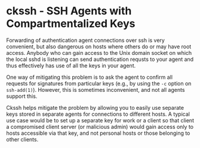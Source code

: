 ckssh - SSH Agents with Compartmentalized Keys
==============================================

Forwarding of authentication agent connections over ssh is very
convenient, but also dangerous on hosts where others do or may have root
access. Anybody who can gain access to the Unix domain socket on which
the local sshd is listening can send authentication requsts to your
agent and thus effectively has use of all the keys in your agent.

One way of mitigating this problem is to ask the agent to confirm all
requests for signatures from particular keys (e.g., by using the `-c`
option on `ssh-add(1)`). However, this is sometimes inconvenient, and
not all agents support this.

Ckssh helps mitigate the problem by allowing you to easily use separate
keys stored in separate agents for connections to different hosts. A
typical use case would be to set up a separate key for work or a client
so that client a compromised client server (or malicious admin) would
gain access only to hosts accessible via that key, and not personal
hosts or those belonging to other clients.
